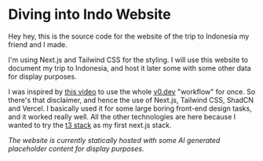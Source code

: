 # Diving into Indo Website

Hey hey, this is the source code for the website of the trip to Indonesia my friend and I made.

I'm using Next.js and Tailwind CSS for the styling.
I will use this website to document my trip to Indonesia, and host it later some with some other data for display purposes.

I was inspired by [this video](https://www.youtube.com/watch?v=TBIjgBVFjVI) to use the whole [v0.dev](https://v0.dev) "workflow" for once.
So there's that disclaimer, and hence the use of Next.js, Tailwind CSS, ShadCN and Vercel. I basically used it for some large boring front-end design tasks, and it worked really well.
All the other technologies are here because I wanted to try the [t3 stack](https://create.t3.gg/) as my first next.js stack.

*The website is currently statically hosted with some AI generated placeholder content for display purposes.*

